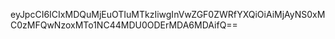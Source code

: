 eyJpcCI6ICIxMDQuMjEuOTIuMTkzIiwgInVwZGF0ZWRfYXQiOiAiMjAyNS0xMC0zMFQwNzoxMTo1NC44MDU0ODErMDA6MDAifQ==